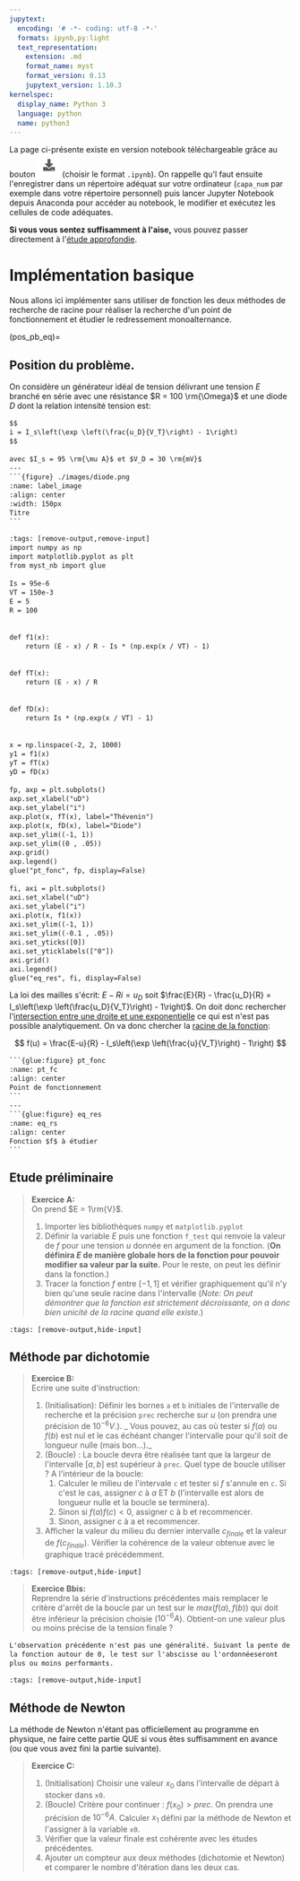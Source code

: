 ```yaml
---
jupytext:
  encoding: '# -*- coding: utf-8 -*-'
  formats: ipynb,py:light
  text_representation:
    extension: .md
    format_name: myst
    format_version: 0.13
    jupytext_version: 1.10.3
kernelspec:
  display_name: Python 3
  language: python
  name: python3
---
```

La page ci-présente existe en version notebook téléchargeable grâce au bouton ![Bouton](./images/bouton_tl.png) (choisir le format `.ipynb`). On rappelle qu'l faut ensuite l'enregistrer dans un répertoire adéquat sur votre ordinateur (`capa_num` par exemple dans votre répertoire personnel) puis lancer Jupyter Notebook depuis Anaconda pour accéder au notebook, le modifier et exécutez les cellules de code adéquates.

__Si vous vous sentez suffisamment à l'aise,__ vous pouvez passer directement à l'[étude approfondie](equation_stationnaire_fonction).

# Implémentation basique
Nous allons ici implémenter sans utiliser de fonction les deux méthodes de recherche de racine pour réaliser la recherche d'un point de fonctionnement et étudier le redressement monoalternance.

(pos_pb_eq)=
## Position du problème.
On considère un générateur idéal de tension délivrant une tension $E$ branché en série avec une résistance $R = 100 \rm{\Omega}$ et une diode $D$ dont la relation intensité tension est:

````{panels}
$$
i = I_s\left(\exp \left(\frac{u_D}{V_T}\right) - 1\right)
$$

avec $I_s = 95 \rm{\mu A}$ et $V_D = 30 \rm{mV}$
---
```{figure} ./images/diode.png
:name: label_image
:align: center
:width: 150px
Titre
```
````

```{code-cell}
:tags: [remove-output,remove-input]
import numpy as np
import matplotlib.pyplot as plt
from myst_nb import glue

Is = 95e-6
VT = 150e-3
E = 5
R = 100


def f1(x):
    return (E - x) / R - Is * (np.exp(x / VT) - 1)


def fT(x):
    return (E - x) / R


def fD(x):
    return Is * (np.exp(x / VT) - 1)


x = np.linspace(-2, 2, 1000)
y1 = f1(x)
yT = fT(x)
yD = fD(x)

fp, axp = plt.subplots()
axp.set_xlabel("uD")
axp.set_ylabel("i")
axp.plot(x, fT(x), label="Thévenin")
axp.plot(x, fD(x), label="Diode")
axp.set_ylim((-1, 1))
axp.set_ylim((0 , .05))
axp.grid()
axp.legend()
glue("pt_fonc", fp, display=False)

fi, axi = plt.subplots()
axi.set_xlabel("uD")
axi.set_ylabel("i")
axi.plot(x, f1(x))
axi.set_ylim((-1, 1))
axi.set_ylim((-0.1 , .05))
axi.set_yticks([0])
axi.set_yticklabels(["0"])
axi.grid()
axi.legend()
glue("eq_res", fi, display=False)
```

La loi des mailles s'écrit: $E - Ri = u_D$ soit $\frac{E}{R} - \frac{u_D}{R} = I_s\left(\exp \left(\frac{u_D}{V_T}\right) - 1\right)$. On doit donc rechercher l'[intersection entre une droite et une exponentielle](pt_fc) ce qui est n'est pas possible analytiquement. On va donc chercher la [racine de la fonction](eq_rs):

$$
  f(u) = \frac{E-u}{R} - I_s\left(\exp \left(\frac{u}{V_T}\right) - 1\right)
$$

````{panels}
```{glue:figure} pt_fonc
:name: pt_fc
:align: center
Point de fonctionnement
```
---
```{glue:figure} eq_res
:name: eq_rs
:align: center
Fonction $f$ à étudier
```
````

## Etude préliminaire

> __Exercice A:__  
> On prend $E = 1\rm{V}$.
> 1. Importer les bibliothèques `numpy` et `matplotlib.pyplot`
> 1. Définir la variable $E$ puis une fonction `f_test` qui renvoie la valeur de $f$ pour une tension $u$ donnée en argument de la fonction. (__On définira $E$ de manière globale hors de la fonction pour pouvoir modifier sa valeur par la suite.__ Pour le reste, on peut les définir dans la fonction.)
> 1. Tracer la fonction $f$ entre $[-1,1]$ et vérifier graphiquement qu'il n'y bien qu'une seule racine dans l'intervalle (_Note: On peut démontrer que la fonction est strictement décroissante, on a donc bien unicité de la racine quand elle existe._)

```{code-cell}
:tags: [remove-output,hide-input]

```
## Méthode par dichotomie
> __Exercice B:__  
> Ecrire une suite d'instruction:
> 1. (Initialisation): Définir les bornes `a` et `b` initiales de l'intervalle de recherche et la précision `prec` recherche sur $u$ (on prendra une précision de $10^{-6} V$.). _ Vous pouvez, au cas où tester si $f(a)$ ou $f(b)$ est nul et le cas échéant changer l'intervalle pour qu'il soit de longueur nulle (mais bon...)._
> 2. (Boucle) : La boucle devra être réalisée tant que la largeur de l'intervalle $[a,b]$ est supérieur à `prec`. Quel type de boucle utiliser ? A l'intérieur de la boucle:
>     1. Calculer le milieu de l'intervale `c` et tester si $f$ s'annule en `c`. Si c'est le cas, assigner $c$ à $a$ ET $b$ (l'intervalle est alors de longueur nulle et la boucle se terminera).
>     2. Sinon si $f(a)f(c) < 0$, assigner c à b et recommencer.
>     2. Sinon, assigner c à a et recommencer.
> 3. Afficher la valeur du milieu du dernier intervalle $c_{finale}$ et la valeur de $f(c_{finale})$. Vérifier la cohérence de la valeur obtenue avec le graphique tracé précédemment.

```{code-cell}
:tags: [remove-output,hide-input]

```

> __Exercice Bbis:__  
> Reprendre la série d'instructions précédentes mais remplacer le critère d'arrêt de la boucle par un test sur le $max(f(a), f(b))$ qui doit être inférieur la précision choisie ($10^{-6} A$). Obtient-on une valeur plus ou moins précise de la tension finale ?

````{attention}
L'observation précédente n'est pas une généralité. Suivant la pente de la fonction autour de 0, le test sur l'abscisse ou l'ordonnéeseront plus ou moins performants.

````

```{code-cell}
:tags: [remove-output,hide-input]

```

## Méthode de Newton
La méthode de Newton n'étant pas officiellement au programme en physique, ne faire cette partie QUE si vous êtes suffisamment en avance (ou que vous avez fini la partie suivante).
> __Exercice C:__  
> 1. (Initialisation) Choisir une valeur $x_0$ dans l'intervalle de départ à stocker dans `x0`.
> 2. (Boucle) Critère pour continuer : $f(x_0)> prec$. On prendra une précision de $10^{-6}A$. Calculer $x_1$ défini par la méthode de Newton et l'assigner à la variable `x0`.
> 3. Vérifier que la valeur finale est cohérente avec les études précédentes.
> 4. Ajouter un compteur aux deux méthodes (dichotomie et Newton) et comparer le nombre d'itération dans les deux cas.